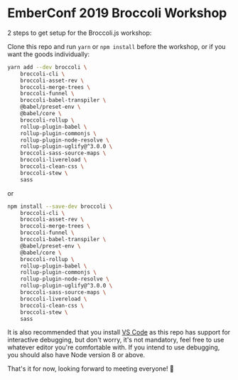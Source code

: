 # EmberConf 2019 Broccoli Workshop

2 steps to get setup for the Broccoli.js workshop:

Clone this repo and run `yarn` or `npm install` before the workshop, or if you want the goods individually:

```bash
yarn add --dev broccoli \
    broccoli-cli \
    broccoli-asset-rev \
    broccoli-merge-trees \
    broccoli-funnel \
    broccoli-babel-transpiler \
    @babel/preset-env \
    @babel/core \
    broccoli-rollup \
    rollup-plugin-babel \
    rollup-plugin-commonjs \
    rollup-plugin-node-resolve \
    rollup-plugin-uglify@^3.0.0 \
    broccoli-sass-source-maps \
    broccoli-livereload \
    broccoli-clean-css \
    broccoli-stew \
    sass
```

or

```bash
npm install --save-dev broccoli \
    broccoli-cli \
    broccoli-asset-rev \
    broccoli-merge-trees \
    broccoli-funnel \
    broccoli-babel-transpiler \
    @babel/preset-env \
    @babel/core \
    broccoli-rollup \
    rollup-plugin-babel \
    rollup-plugin-commonjs \
    rollup-plugin-node-resolve \
    rollup-plugin-uglify@^3.0.0 \
    broccoli-sass-source-maps \
    broccoli-livereload \
    broccoli-clean-css \
    broccoli-stew \
    sass
```

It is also recommended that you install [VS Code](https://code.visualstudio.com/download) as this repo has support for
interactive debugging, but don't worry, it's not mandatory, feel free to use whatever editor you're comfortable with.
If you intend to use debugging, you should also have Node version 8 or above.

That's it for now, looking forward to meeting everyone! 🐹 
